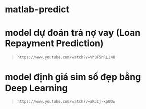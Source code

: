 # matlab-predict

#  model dự đoán trả nợ vay (Loan Repayment Prediction)
> `https://www.youtube.com/watch?v=Vh8F5nRL14U`

#  model định giá sim số đẹp bằng Deep Learning
> `https://www.youtube.com/watch?v=aKJIj-kpUOw`
